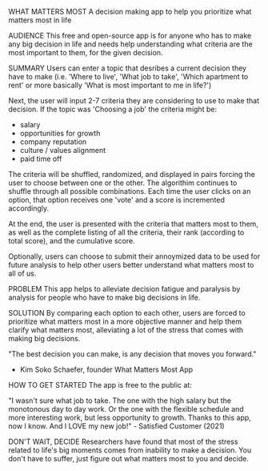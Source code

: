 WHAT MATTERS MOST
A decision making app to help you prioritize what matters most in life

AUDIENCE
This free and open-source app is for anyone who has to make any big decision in life and needs help understanding what criteria are the most important to them, for the given decision.

SUMMARY
Users can enter a topic that desribes a current decision they have to make (i.e. 'Where to live', 'What job to take', 'Which apartment to rent' or more basically 'What is most important to me in life?')

Next, the user will input 2-7 criteria they are considering to use to make that decision. If the topic was 'Choosing a job' the criteria might be:
   * salary
   * opportunities for growth
   * company reputation
   * culture / values alignment
   * paid time off

The criteria will be shuffled, randomized, and displayed in pairs forcing the user to choose between one or the other. The algorithim continues to shuffle through all possible combinations. Each time the user clicks on an option, that option receives one 'vote' and a score is incremented accordingly.

At the end, the user is presented with the criteria that matters most to them, as well as the complete listing of all the criteria, their rank (according to total score), and the cumulative score.

Optionally, users can choose to submit their annoymized data to be used for future analysis to help other users better understand what matters most to all of us.

PROBLEM
This app helps to alleviate decision fatigue and paralysis by analysis for people who have to make big decisions in life.

SOLUTION
By comparing each option to each other, users are forced to prioritize what matters most in a more objective manner and help them clarify what matters most, alleviating a lot of the stress that comes with making big decisions.

"The best decision you can make, is any decision that moves you forward."
- Kim Soko Schaefer, founder What Matters Most App


HOW TO GET STARTED
The app is free to the public at:

"I wasn't sure what job to take. The one with the high salary but the monotonous day to day work. Or the one with the flexible schedule and more interesting work, but less opportunity to growth. Thanks to this app, now I know. And I LOVE my new job!" - Satisfied Customer (2021)

DON'T WAIT, DECIDE
Researchers have found that most of the stress related to life's big moments comes from inability to make a decision. You don't have to suffer, just figure out what matters most to you and decide.